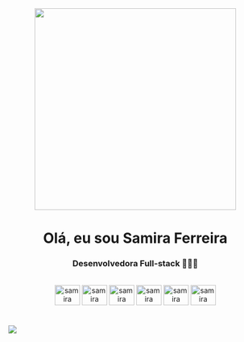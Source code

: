 <div align="center">
 <img width="400" src="https://art.pixilart.com/cb97514d85c12ba.gif"/>
</div>

<h1 align="center">Olá, eu sou Samira Ferreira</h1>
<h3 align="center"> Desenvolvedora Full-stack 👩🏿‍💻 </h3>

<div align="center" style="display: inline_block"><br>
   <img align="center" alt="samira" height="40" width="50" src= "https://cdn.jsdelivr.net/gh/devicons/devicon/icons/javascript/javascript-original.svg">
   <img align="center" alt="samira" height="40" width="50" src="https://cdn.jsdelivr.net/gh/devicons/devicon@latest/icons/react/react-original-wordmark.svg" />
   <img align="center" alt="samira" height="40" width="50" src="https://cdn.jsdelivr.net/gh/devicons/devicon@latest/icons/vuejs/vuejs-original-wordmark.svg">
   <img align="center" alt="samira" height="40" width="50" src="https://cdn.jsdelivr.net/gh/devicons/devicon@latest/icons/nodejs/nodejs-original-wordmark.svg" />
   <img align="center" alt="samira" height="40" width="50" src="https://cdn.jsdelivr.net/gh/devicons/devicon@latest/icons/csharp/csharp-original.svg" />
   <img align="center" alt="samira" height="40" width="50" src="https://cdn.jsdelivr.net/gh/devicons/devicon@latest/icons/dotnetcore/dotnetcore-original.svg" />
 
  </div>
 

             
#

<a href="https://www.linkedin.com/in/samira-ferreira-887a081a0" target="_blank">
<img src="https://img.shields.io/badge/LinkedIn-0077B5?style=for-the-badge&logo=linkedin&logoColor=white"></a>
</div>
  
